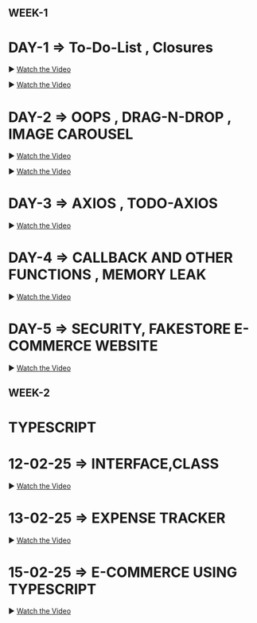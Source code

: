 ## WEEK-1

# DAY-1 => To-Do-List , Closures

▶️ [Watch the Video](https://drive.google.com/file/d/1XFnWrNNQYrVqUq-YP8VsIaRd9cc84oA0/view?usp=sharing)

▶️ [Watch the Video](https://drive.google.com/file/d/1VryGjjN_j0OBGF9swMaPNIkfF9XmIw0p/view?usp=sharing)

# DAY-2 => OOPS , DRAG-N-DROP , IMAGE CAROUSEL

▶️ [Watch the Video](https://drive.google.com/file/d/1I-yNSH0QZsstK9zuKursHugIvhohACTo/view?usp=sharing)

▶️ [Watch the Video](https://drive.google.com/file/d/1BPbDcug4BI_9aIwzIUzP0CEba0QuHJTM/view?usp=sharing)

# DAY-3 => AXIOS , TODO-AXIOS

▶️ [Watch the Video](https://drive.google.com/file/d/1wKhuf73-Q84CkvzW5htnUrwbqtVzgNh9/view?usp=sharing)

# DAY-4 => CALLBACK AND OTHER FUNCTIONS , MEMORY LEAK

▶️ [Watch the Video](https://drive.google.com/file/d/1RUY0wolwvfnu4cxjayo3YgHMjIcZWXU6/view?usp=sharing)

# DAY-5 => SECURITY, FAKESTORE E-COMMERCE WEBSITE

▶️ [Watch the Video](https://drive.google.com/file/d/18cXYJmUJ4xfz3tJM3U6ntVyuwgIrnZkn/view?usp=sharing)

## WEEK-2

# TYPESCRIPT

# 12-02-25 => INTERFACE,CLASS

▶️ [Watch the Video](https://drive.google.com/file/d/1il4qhv9w0tfVJoMCEbYeS5vT7E-tfP2m/view?usp=sharing)

# 13-02-25 => EXPENSE TRACKER

▶️ [Watch the Video](https://drive.google.com/file/d/1xMOnMTYe2jsZwdcOF2WZMafzU8PBqUpp/view?usp=sharing)

# 15-02-25 => E-COMMERCE USING TYPESCRIPT

▶️ [Watch the Video](https://drive.google.com/file/d/19dU_Qkvm9doasJLm71Y96ym5OgFpWJFF/view?usp=sharing)
